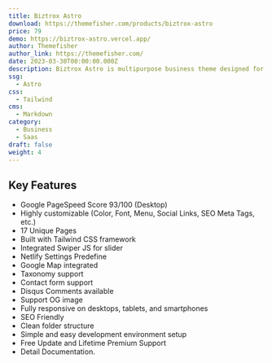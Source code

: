 ```yaml
---
title: Biztrox Astro
download: https://themefisher.com/products/biztrox-astro
price: 79
demo: https://biztrox-astro.vercel.app/ 
author: Themefisher
author_link: https://themefisher.com/
date: 2023-03-30T00:00:00.000Z
description: Biztrox Astro is multipurpose business theme designed for SaaS, startups, and agencies.
ssg:
  - Astro
css:
  - Tailwind
cms:
  - Markdown
category:
  - Business
  - Saas
draft: false
weight: 4
---
```


## Key Features

- Google PageSpeed Score 93/100 (Desktop)
- Highly customizable (Color, Font, Menu, Social Links, SEO Meta Tags, etc.)
- 17 Unique Pages
- Built with Tailwind CSS framework
- Integrated Swiper JS for slider
- Netlify Settings Predefine
- Google Map integrated
- Taxonomy support
- Contact form support
- Disqus Comments available
- Support OG image
- Fully responsive on desktops, tablets, and smartphones
- SEO Friendly
- Clean folder structure
- Simple and easy development environment setup
- Free Update and Lifetime Premium Support
- Detail Documentation.
